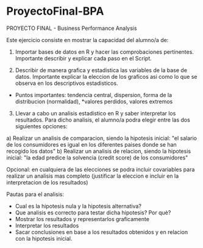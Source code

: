 # ProyectoFinal-BPA
PROYECTO FINAL - Business Performance Analysis

Este ejercicio consiste en mostrar la capacidad del alumno/a de:

1. Importar bases de datos en R y hacer las comprobaciones pertinentes. Importante describir y explicar cada paso en el Script.

2. Describir de manera grafica y estadistica las variables de la base de datos. Importante explicar la eleccion de los graficos asi como lo que se observa en los descriptivos estadisticos.

* Puntos importantes: tendencia central, dispersion, forma de la distribucion (normalidad), *valores perdidos, valores extremos

3. Llevar a cabo un analisis estadistico en R y saber interpretar los resultados.
Para dicho analisis, el alumno/a podra elegir entre las dos siguientes opciones:

a) Realizar un analisis de comparacion, siendo la hipotesis inicial: "el salario de los consumidores es igual en los diferentes paises donde se han recogido los datos" b) Realizar un analisis de relacion, siendo la hipotesis inicial: "la edad predice la solvencia (credit score) de los consumidores"

Opcional: en cualquiera de las elecciones se podra incluir covariables para realizar un analisis mas completo (justificar la eleccion e incluir en la interpretacion de los resultados)

Pautas para el analisis:

* Cual es la hipotesis nula y la hipotesis alternativa?
* Que analisis es correcto para testar dicha hipotesis? Por què?
* Mostrar los resultados y representarlos graficamente
* Interpretar los resultados
* Sacar conclusiones en base a los resultados obtenidos y en relacion con la hipotesis inicial.
